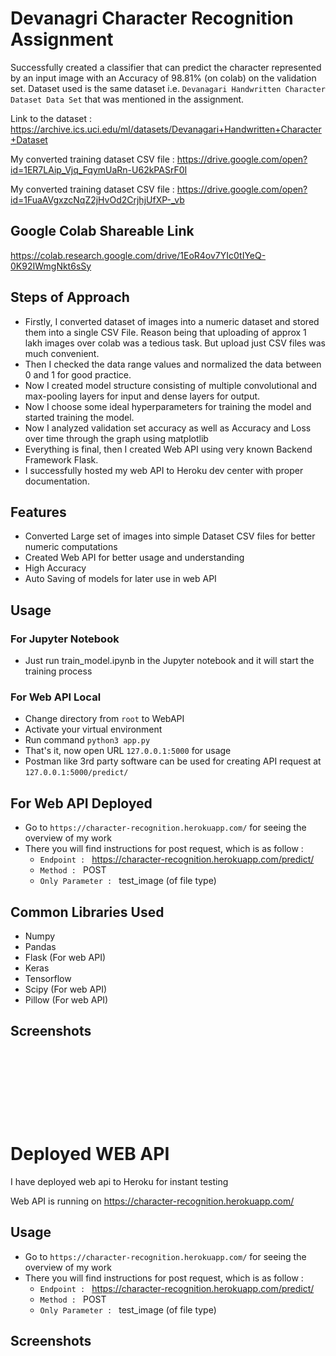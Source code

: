 # Devanagri Character Recognition Assignment

Successfully created a classifier that can predict the character represented by an input image with an Accuracy of 98.81% (on colab) on the validation set. Dataset used is the same dataset i.e. ```Devanagari Handwritten Character Dataset Data Set``` that was mentioned in the assignment.

Link to the dataset : <a href="https://archive.ics.uci.edu/ml/datasets/Devanagari+Handwritten+Character+Dataset">https://archive.ics.uci.edu/ml/datasets/Devanagari+Handwritten+Character+Dataset</a>

My converted training dataset CSV file  : <a href="https://drive.google.com/open?id=1ER7LAip_Vjq_FqymUaRn-U62kPASrF0I">https://drive.google.com/open?id=1ER7LAip_Vjq_FqymUaRn-U62kPASrF0I</a>

My converted training dataset CSV file  : <a href="https://drive.google.com/open?id=1FuaAVgxzcNqZ2jHvOd2CrjhjUfXP-_vb">https://drive.google.com/open?id=1FuaAVgxzcNqZ2jHvOd2CrjhjUfXP-_vb</a>

## Google Colab Shareable Link

<a href="https://colab.research.google.com/drive/1EoR4ov7YIc0tIYeQ-0K92IWmgNkt6sSy">https://colab.research.google.com/drive/1EoR4ov7YIc0tIYeQ-0K92IWmgNkt6sSy</a>

## Steps of Approach
* Firstly, I converted dataset of images into a numeric dataset and stored them into a single CSV File. Reason being that uploading of approx 1 lakh images over colab was a tedious task. But upload just CSV files was much convenient.
* Then I checked the data range values and normalized the data between 0 and 1 for good practice.
* Now I created model structure consisting of multiple convolutional and max-pooling layers for input and dense layers for output.
* Now I choose some ideal hyperparameters for training the model and started training the model.
* Now I analyzed validation set accuracy as well as Accuracy and Loss over time through the graph using matplotlib
* Everything is final, then I created Web API using very known Backend Framework Flask.
* I successfully hosted my web API to Heroku dev center with proper documentation. 

## Features

* Converted Large set of images into simple Dataset CSV files for better numeric computations
* Created Web API for better usage and understanding
* High Accuracy
* Auto Saving of models for later use in web API

## Usage 

### For Jupyter Notebook
* Just run train_model.ipynb in the Jupyter notebook and it will start the training process

### For Web API Local
* Change directory from ``root`` to WebAPI
* Activate your virtual environment
* Run command ```python3 app.py```
* That's it, now open URL ```127.0.0.1:5000``` for usage
* Postman like 3rd party software can be used for creating API request at ```127.0.0.1:5000/predict/```


## For Web API Deployed

* Go to ```https://character-recognition.herokuapp.com/``` for seeing the overview of my work
* There you will find instructions for post request, which is as follow :
    * ```Endpoint : ``` https://character-recognition.herokuapp.com/predict/
    * ```Method : ``` POST
    * ```Only Parameter : ``` test_image (of file type)

## Common Libraries Used
* Numpy
* Pandas
* Flask (For web API)
* Keras
* Tensorflow
* Scipy (For web API)
* Pillow (For web API)

## Screenshots
<p float="left">
<img src="https://github.com/Vasu7052/Character-Recognition/raw/master/Screenshots/ss1.png" alt="" style="max-width:80%;">
<img src="https://github.com/Vasu7052/Character-Recognition/raw/master/Screenshots/ss2.png" alt="" style="max-width:80%;">
</p>
<p float="left">
<img src="https://github.com/Vasu7052/Character-Recognition/raw/master/Screenshots/ss3.png" alt="" style="max-width:100%;">
<img src="https://github.com/Vasu7052/Character-Recognition/raw/master/Screenshots/ss4.png" alt="" style="max-width:100%;">
</p>
<p float="left">
<img src="https://github.com/Vasu7052/Character-Recognition/raw/master/Screenshots/ss5.png" alt="" style="max-width:100%;">
<img src="https://github.com/Vasu7052/Character-Recognition/raw/master/Screenshots/ss6.png" alt="" style="max-width:100%;">
</p>
<p float="left">
<img src="https://github.com/Vasu7052/Character-Recognition/raw/master/Screenshots/ss7.png" alt="" style="max-width:100%;">
<img src="https://github.com/Vasu7052/Character-Recognition/raw/master/Screenshots/ss8.png" alt="" style="max-width:100%;">
</p>

# Deployed WEB API

I have deployed web api to Heroku for instant testing

Web API is running on <a href="https://character-recognition.herokuapp.com/">https://character-recognition.herokuapp.com/</a>

## Usage

* Go to ```https://character-recognition.herokuapp.com/``` for seeing the overview of my work
* There you will find instructions for post request, which is as follow :
    * ```Endpoint : ``` https://character-recognition.herokuapp.com/predict/
    * ```Method : ``` POST
    * ```Only Parameter : ``` test_image (of file type)


## Screenshots

<img src="https://github.com/Vasu7052/Character-Recognition/raw/master/Screenshots/web_ss1.png" alt="" style="max-width:100%;">
<img src="https://github.com/Vasu7052/Character-Recognition/raw/master/Screenshots/web_ss2.png" alt="" style="max-width:100%;">
